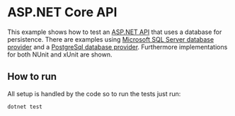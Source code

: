 # ASP.NET Core API
This example shows how to test an [ASP.NET API](https://learn.microsoft.com/en-us/aspnet/core/tutorials/min-web-api?view=aspnetcore-7.0&tabs=visual-studio) that uses a database for persistence. There are examples using [Microsoft SQL Server database provider](https://www.nuget.org/packages/Microsoft.EntityFrameworkCore.SqlServer/) and a [PostgreSql database provider](https://www.nuget.org/packages/Npgsql.EntityFrameworkCore.PostgreSQL). Furthermore implementations for both NUnit and xUnit are shown.
 
## How to run
All setup is handled by the code so to run the tests just run:
```
dotnet test
```
